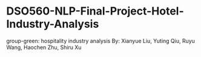 # DSO560-NLP-Final-Project-Hotel-Industry-Analysis
group-green: hospitality industry analysis
By: Xianyue Liu, Yuting Qiu, Ruyu Wang, Haochen Zhu, Shiru Xu
